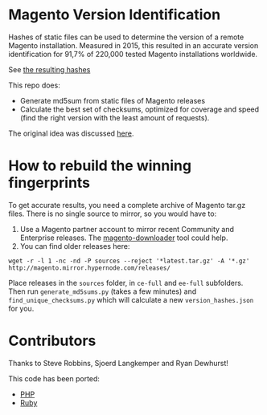 # Magento Version Identification

Hashes of static files can be used to determine the version of a remote Magento installation. Measured in 2015, this resulted in an accurate version identification for 91,7% of 220,000 tested Magento installations worldwide.

See [the resulting hashes](version_hashes.json)

This repo does:

- Generate md5sum from static files of Magento releases
- Calculate the best set of checksums, optimized for coverage and speed (find the right version with the least amount of requests).

The original idea was discussed [here](https://github.com/steverobbins/magescan/issues/77).

# How to rebuild the winning fingerprints

To get accurate results, you need a complete archive of Magento tar.gz files. There is no single source to mirror, so you would have to:

1. Use a Magento partner account to mirror recent Community and Enterprise releases. The [magento-downloader](https://github.com/gwillem/magento-downloader) tool could help.
1. You can find older releases here:

```
wget -r -l 1 -nc -nd -P sources --reject '*latest.tar.gz' -A '*.gz' http://magento.mirror.hypernode.com/releases/
```

Place releases in the `sources` folder, in `ce-full` and `ee-full` subfolders. Then run `generate_md5sums.py` (takes a few minutes) and `find_unique_checksums.py` which will calculate a new `version_hashes.json` for you.

# Contributors

Thanks to Steve Robbins, Sjoerd Langkemper and Ryan Dewhurst!

This code has been ported:

* [PHP](https://github.com/steverobbins/magento-version-identification-php)
* [Ruby](https://gist.github.com/ethicalhack3r/9cc15b914a2866c29db1415730fa910b)



